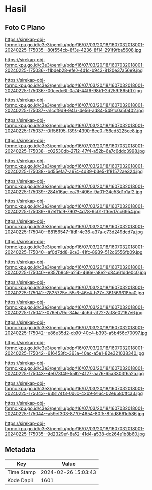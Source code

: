 # Hasil

## Foto C Plano

https://sirekap-obj-formc.kpu.go.id/c3e3/pemilu/pdpr/16/07/03/20/18/1607032018001-20240225-175035--80f554cb-8f3e-4236-8f14-291f9fba5608.jpg

https://sirekap-obj-formc.kpu.go.id/c3e3/pemilu/pdpr/16/07/03/20/18/1607032018001-20240225-175036--f1bdeb28-efe0-4d1c-b943-8120e37a56e9.jpg

https://sirekap-obj-formc.kpu.go.id/c3e3/pemilu/pdpr/16/07/03/20/18/1607032018001-20240225-175036--00cedc6f-0a74-44f6-98b1-2d259f865b17.jpg

https://sirekap-obj-formc.kpu.go.id/c3e3/pemilu/pdpr/16/07/03/20/18/1607032018001-20240225-175037--a1ccf9d9-941a-4e56-ad84-5491c0a50402.jpg

https://sirekap-obj-formc.kpu.go.id/c3e3/pemilu/pdpr/16/07/03/20/18/1607032018001-20240225-175037--0ff56195-f395-4390-8ec0-f56cd5225ce8.jpg

https://sirekap-obj-formc.kpu.go.id/c3e3/pemilu/pdpr/16/07/03/20/18/1607032018001-20240225-175038--c02530db-2712-47f4-a52b-6a7c6ddc3998.jpg

https://sirekap-obj-formc.kpu.go.id/c3e3/pemilu/pdpr/16/07/03/20/18/1607032018001-20240225-175038--bd55efa7-a674-4d39-b3e5-1f81572ae324.jpg

https://sirekap-obj-formc.kpu.go.id/c3e3/pemilu/pdpr/16/07/03/20/18/1607032018001-20240225-175039--284b16ae-ea79-406e-9a01-24c53d1b1af2.jpg

https://sirekap-obj-formc.kpu.go.id/c3e3/pemilu/pdpr/16/07/03/20/18/1607032018001-20240225-175039--67eff1c9-7902-4d78-9c01-1f6ed7cc6954.jpg

https://sirekap-obj-formc.kpu.go.id/c3e3/pemilu/pdpr/16/07/03/20/18/1607032018001-20240225-175040--88156547-1fd1-4c36-a37a-c73d249dcd7a.jpg

https://sirekap-obj-formc.kpu.go.id/c3e3/pemilu/pdpr/16/07/03/20/18/1607032018001-20240225-175040--af0d7dd8-9ce3-41fc-8939-512c6556fb09.jpg

https://sirekap-obj-formc.kpu.go.id/c3e3/pemilu/pdpr/16/07/03/20/18/1607032018001-20240225-175040--e357b9c9-a25b-466e-a8e2-c84a61dde0c0.jpg

https://sirekap-obj-formc.kpu.go.id/c3e3/pemilu/pdpr/16/07/03/20/18/1607032018001-20240225-175041--7825725e-55a6-46c4-b27e-361569618ba0.jpg

https://sirekap-obj-formc.kpu.go.id/c3e3/pemilu/pdpr/16/07/03/20/18/1607032018001-20240225-175041--076eb79c-34ba-4c6d-a122-2af8e02167e6.jpg

https://sirekap-obj-formc.kpu.go.id/c3e3/pemilu/pdpr/16/07/03/20/18/1607032018001-20240225-175042--e86e35d2-cb90-40c4-b393-a5b456c70097.jpg

https://sirekap-obj-formc.kpu.go.id/c3e3/pemilu/pdpr/16/07/03/20/18/1607032018001-20240225-175042--616453fc-363a-40ac-a5e1-82e321038340.jpg

https://sirekap-obj-formc.kpu.go.id/c3e3/pemilu/pdpr/16/07/03/20/18/1607032018001-20240225-175043--4e073f49-5592-4127-aa76-65a3303f6a2a.jpg

https://sirekap-obj-formc.kpu.go.id/c3e3/pemilu/pdpr/16/07/03/20/18/1607032018001-20240225-175043--638174f3-0d6c-42b9-916c-02e6580ffca3.jpg

https://sirekap-obj-formc.kpu.go.id/c3e3/pemilu/pdpr/16/07/03/20/18/1607032018001-20240225-175044--a59ef303-8770-4654-80f5-8fdd8661d586.jpg

https://sirekap-obj-formc.kpu.go.id/c3e3/pemilu/pdpr/16/07/03/20/18/1607032018001-20240225-175035--9d2329ef-8a52-41d4-a538-dc264e1b8b60.jpg


## Metadata

| Key        | Value               |
| ---------- | ------------------- |
| Time Stamp | 2024-02-26 15:03:43 |
| Kode Dapil | 1601                |



